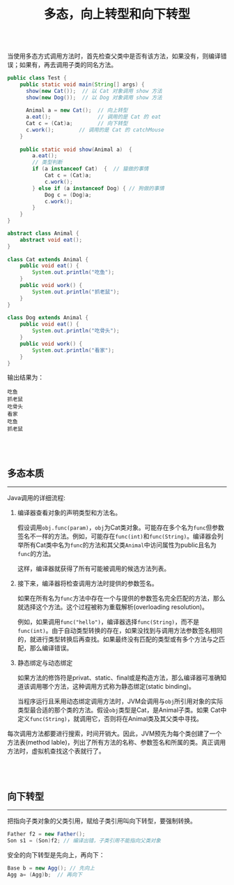 # <center>多态，向上转型和向下转型</center>

<br></br>

当使用多态方式调用方法时，首先检查父类中是否有该方法，如果没有，则编译错误；如果有，再去调用子类的同名方法。
 
```java    
public class Test {
    public static void main(String[] args) {
      show(new Cat());  // 以 Cat 对象调用 show 方法
      show(new Dog());  // 以 Dog 对象调用 show 方法
                
      Animal a = new Cat();  // 向上转型  
      a.eat();               // 调用的是 Cat 的 eat
      Cat c = (Cat)a;        // 向下转型  
      c.work();        // 调用的是 Cat 的 catchMouse
    }  
            
    public static void show(Animal a)  {
        a.eat();  
        // 类型判断
        if (a instanceof Cat)  {  // 猫做的事情 
            Cat c = (Cat)a;  
            c.work();  
        } else if (a instanceof Dog) { // 狗做的事情 
            Dog c = (Dog)a;  
            c.work();  
        }  
    }  
}

abstract class Animal {  
    abstract void eat();  
}  
  
class Cat extends Animal {  
    public void eat() {  
        System.out.println("吃鱼");  
    }  
    public void work() {  
        System.out.println("抓老鼠");  
    }  
}  
  
class Dog extends Animal {  
    public void eat() {  
        System.out.println("吃骨头");  
    }  
    public void work() {  
        System.out.println("看家");  
    }  
}  
```

输出结果为：
```
吃鱼
抓老鼠
吃骨头
看家
吃鱼
抓老鼠
```

<br></br>



## 多态本质
----
Java调用的详细流程:

1. 编译器查看对象的声明类型和方法名。

    假设调用`obj.func(param)`，`obj`为Cat类对象。可能存在多个名为`func`但参数签名不一样的方法。例如，可能存在`func(int)`和`func(String)`。编译器会列举所有Cat类中名为`func`的方法和其父类`Animal`中访问属性为public且名为`func`的方法。
    
    这样，编译器就获得了所有可能被调用的候选方法列表。

2. 接下来，编泽器将检查调用方法时提供的参数签名。

    如果在所有名为`func`方法中存在一个与提供的参数签名完全匹配的方法，那么就选择这个方法。这个过程被称为重载解析(overloading resolution)。
    
    例如，如果调用`func("hello")`，编译器选择`func(String)`，而不是`func(int)`。由于自动类型转换的存在，如果没找到与调用方法参数签名相同的，就进行类型转换后再查找。如果最终没有匹配的类型或有多个方法与之匹配，那么编译错误。

3. 静态绑定与动态绑定

    如果方法的修饰符是privat、static、final或是构造方法，那么编译器可准确知道该调用哪个方法，这种调用方式称为静态绑定(static binding)。
    
    当程序运行且釆用动态绑定调用方法时，JVM会调用与`obj`所引用对象的实际类型最合适的那个类的方法。假设`obj`类型是Cat，是Animal子类。如果 Cat中定义`func(String)`，就调用它，否则将在Animal类及其父类中寻找。

每次调用方法都要进行搜索，时间开销大。因此，JVM预先为每个类创建了一个方法表(method lable)，列出了所有方法的名称、参数签名和所属的类。真正调用方法时，虚拟机查找这个表就行了。

<br></br>



## 向下转型
---
把指向子类对象的父类引用，赋给子类引用叫向下转型，要强制转换。

```java
Father f2 = new Father();
Son s1 = (Son)f2; // 编译出错，子类引用不能指向父类对象
```

安全的向下转型是先向上，再向下：

```java
Base b = new Agg(); // 先向上
Agg a= (Agg)b;  // 再向下
```
